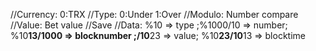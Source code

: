 //Currency: 0:TRX
    //Type: 0:Under 1:Over
    //Modulo: Number compare
    //Value: Bet value
    //Save
    //Data: %10 => type ;%1000/10 => number; %10**13/1000 => blocknumber ;/10**23 => value; %10**23/10**13 => blocktime